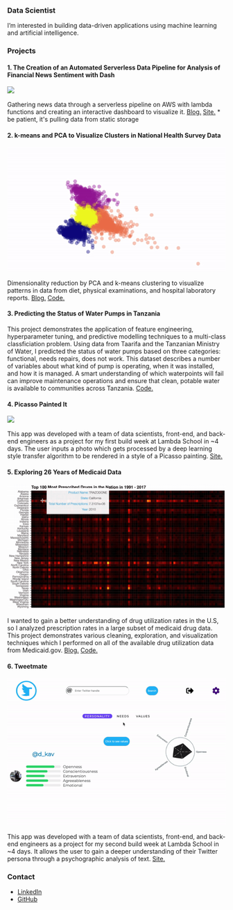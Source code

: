 ### Data Scientist 

 I’m interested in building data-driven applications using machine learning and artificial intelligence.

### Projects 

#### 1. The Creation of an Automated Serverless Data Pipeline for Analysis of Financial News Sentiment with Dash

![](news-sentiment.gif)

Gathering news data through a serverless pipeline on AWS with lambda functions and creating an interactive dashboard to visualize it. [Blog.](https://medium.com/@dmitriy.kavyazin/serverless-data-pipeline-for-classification-of-financial-news-sentiment-and-visualization-with-dash-f4ba7c959051?source=friends_link&sk=c496a4b68d0a84226ec278891507eb9a) [Site.](https://news-sentiment-get-money.herokuapp.com/) * be patient, it's pulling data from static storage

#### 2. k-means and PCA to Visualize Clusters in National Health Survey Data

![](k_means.gif)

Dimensionality reduction by PCA and k-means clustering to visualize patterns in data from diet, physical examinations, and hospital laboratory reports. [Blog.](https://link.medium.com/01qzaM1CtU) [Code.](https://github.com/DimaKav/NHANES_project)

#### 3. Predicting the Status of Water Pumps in Tanzania

This project demonstrates the application of feature engineering, hyperparameter tuning, and predictive modelling techniques to a multi-class classficiation problem. Using data from Taarifa and the Tanzanian Ministry of Water, I predicted the status of water pumps based on three categories: functional, needs repairs, does not work. This dataset describes a number of variables about what kind of pump is operating, when it was installed, and how it is managed. A smart understanding of which waterpoints will fail can improve maintenance operations and ensure that clean, potable water is available to communities across Tanzania. [Code.](https://github.com/DimaKav/Tanzanian_waterpumps_project)

#### 4. Picasso Painted It

![](picasso_painted_it.gif)

This app was developed with a team of data scientists, front-end, and back-end engineers as a project for my first build week at Lambda School in ~4 days. The user inputs a photo which gets processed by a deep learning style transfer algorithm to be rendered in a style of a Picasso painting. [Site.](https://picasso-frontend.netlify.com/)

#### 5. Exploring 26 Years of Medicaid Data

![](heatmap_gif_small.gif)

I wanted to gain a better understanding of drug utilization rates in the U.S, so I analyzed prescription rates in a large subset of medicaid drug data. This project demonstrates various cleaning, exploration, and visualization techniques which I performed on all of the available drug utilization data from Medicaid.gov. [Blog.](https://link.medium.com/V3GE3LpFeU) [Code.](https://github.com/DimaKav/Data_storytelling_project/blob/master/Exploring_All_Medicaid_Data.ipynb)

#### 6. Tweetmate

![](tweet_mate_gif.gif)

This app was developed with a team of data scientists, front-end, and back-end engineers as a project for my second build week at Lambda School in ~4 days. It allows the user to gain a deeper understanding of their Twitter persona through a psychographic analysis of text. [Site.](https://tweetmate.netlify.com)

### Contact

- [LinkedIn](https://www.linkedin.com/in/dkavyazin/)
- [GitHub](https://github.com/DimaKav)
